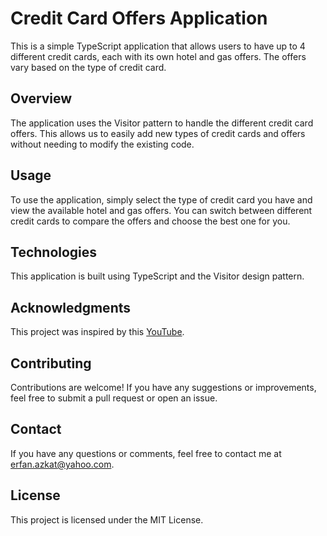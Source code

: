 # Credit Card Offers Application

This is a simple TypeScript application that allows users to have up to 4 different credit cards, each with its own hotel and gas offers. The offers vary based on the type of credit card.

## Overview

The application uses the Visitor pattern to handle the different credit card offers. This allows us to easily add new types of credit cards and offers without needing to modify the existing code.

## Usage

To use the application, simply select the type of credit card you have and view the available hotel and gas offers. You can switch between different credit cards to compare the offers and choose the best one for you.

## Technologies

This application is built using TypeScript and the Visitor design pattern.

## Acknowledgments

This project was inspired by this 
[YouTube](https://www.youtube.com/watch?v=TeZqKnC2gvA).


## Contributing

Contributions are welcome! If you have any suggestions or improvements, feel free to submit a pull request or open an issue.

## Contact

If you have any questions or comments, feel free to contact me at erfan.azkat@yahoo.com.

## License

This project is licensed under the MIT License.
